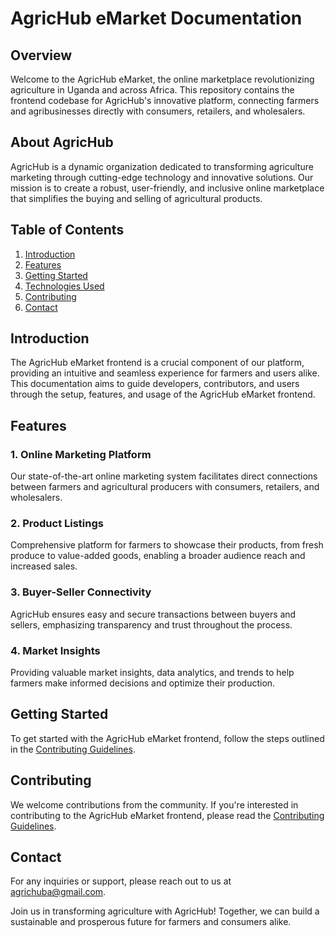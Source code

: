 # AgricHub eMarket Documentation

## Overview

Welcome to the AgricHub eMarket, the online marketplace revolutionizing agriculture in Uganda and across Africa. This repository contains the frontend codebase for AgricHub's innovative platform, connecting farmers and agribusinesses directly with consumers, retailers, and wholesalers.

## About AgricHub

AgricHub is a dynamic organization dedicated to transforming agriculture marketing through cutting-edge technology and innovative solutions. Our mission is to create a robust, user-friendly, and inclusive online marketplace that simplifies the buying and selling of agricultural products.

## Table of Contents

1. [Introduction](#introduction)
2. [Features](#features)
3. [Getting Started](#getting-started)
4. [Technologies Used](#technologies-used)
5. [Contributing](#contributing)
6. [Contact](#contact)

## Introduction

The AgricHub eMarket frontend is a crucial component of our platform, providing an intuitive and seamless experience for farmers and users alike. This documentation aims to guide developers, contributors, and users through the setup, features, and usage of the AgricHub eMarket frontend.

## Features

### 1. Online Marketing Platform

Our state-of-the-art online marketing system facilitates direct connections between farmers and agricultural producers with consumers, retailers, and wholesalers.

### 2. Product Listings

Comprehensive platform for farmers to showcase their products, from fresh produce to value-added goods, enabling a broader audience reach and increased sales.

### 3. Buyer-Seller Connectivity

AgricHub ensures easy and secure transactions between buyers and sellers, emphasizing transparency and trust throughout the process.

### 4. Market Insights

Providing valuable market insights, data analytics, and trends to help farmers make informed decisions and optimize their production.

## Getting Started

To get started with the AgricHub eMarket frontend, follow the steps outlined in the [Contributing Guidelines](CONTRIBUTING.md).

## Contributing

We welcome contributions from the community. If you're interested in contributing to the AgricHub eMarket frontend, please read the [Contributing Guidelines](CONTRIBUTING.md).

## Contact

For any inquiries or support, please reach out to us at [agrichuba@gmail.com](mailto:agrichuba@gmail.com).

Join us in transforming agriculture with AgricHub! Together, we can build a sustainable and prosperous future for farmers and consumers alike.
